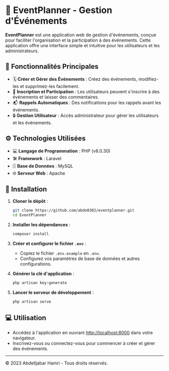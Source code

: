 
# 🎉 EventPlanner - Gestion d'Événements

**EventPlanner** est une application web de gestion d'événements, conçue pour faciliter l'organisation et la participation à des événements. Cette application offre une interface simple et intuitive pour les utilisateurs et les administrateurs.

## 🌟 Fonctionnalités Principales
- 🗓️ **Créer et Gérer des Événements** : Créez des événements, modifiez-les et supprimez-les facilement.
- 👥 **Inscription et Participation** : Les utilisateurs peuvent s'inscrire à des événements et laisser des commentaires.
- 📬 **Rappels Automatiques** : Des notifications pour les rappels avant les événements.
- 🔒 **Gestion Utilisateur** : Accès administrateur pour gérer les utilisateurs et les événements.

## ⚙️ Technologies Utilisées
- 💻 **Langage de Programmation** : PHP (v8.0.30)
- 🛠️ **Framework** : Laravel
- 🗄️ **Base de Données** : MySQL
- 🌐 **Serveur Web** : Apache

## 🚀 Installation

1. **Cloner le dépôt** :
   ```bash
   git clone https://github.com/abdo0302/eventplanner.git
   cd EventPlanner
   ```

2. **Installer les dépendances** :
   ```bash
   composer install
   ```

3. **Créer et configurer le fichier `.env`** :
   - Copiez le fichier `.env.example` en `.env`.
   - Configurez vos paramètres de base de données et autres configurations.

4. **Générer la clé d'application** :
   ```bash
   php artisan key:generate
   ```

5. **Lancer le serveur de développement** :
   ```bash
   php artisan serve
   ```

## 💻 Utilisation

- Accédez à l'application en ouvrant [http://localhost:8000](http://localhost:8000) dans votre navigateur.
- Inscrivez-vous ou connectez-vous pour commencer à créer et gérer des événements.


---

© 2023 Abdelljabar Hamri - Tous droits réservés.
